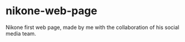 # nikone-web-page
Nikone first web page, made by me with the collaboration of his social media team.
